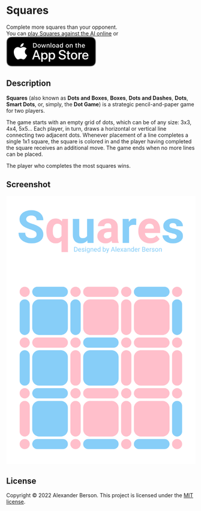 # Squares

Complete more squares than your opponent.<br> 
You can [play Squares against the AI online](https://alex-berson.github.io/squares/) or <br>
[<img src="images/Download_on_the_App_Store_Badge_US-UK_RGB_blk_092917.svg">](https://apps.apple.com/us/app/id1637793126)

## Description

**Squares** (also known as **Dots and Boxes**, **Boxes**, **Dots and Dashes**, **Dots**, **Smart Dots**, or, simply, the **Dot Game**) is a strategic pencil-and-paper game for two players. 

The game starts with an empty grid of dots, which can be of any size: 3x3, 4x4, 5x5... Each player, in turn, draws a horizontal or vertical line connecting two adjacent dots. Whenever placement of a line completes a single 1x1 square, the square is colored in and the player having completed the square receives an additional move. The game ends when no more lines can be placed.

The player who completes the most squares wins.

## Screenshot

<p align="center">
  <img src="images/screenshot.png" alt="Screenshot">
</p>

## License

Copyright &copy; 2022 Alexander Berson. This project is licensed under the [MIT license](LICENSE.txt "MIT License").

